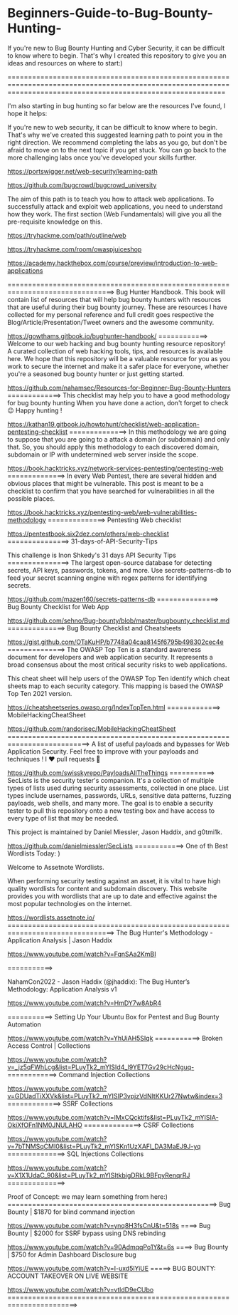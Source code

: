 # Beginners-Guide-to-Bug-Bounty-Hunting-
If you're new to Bug Bounty Hunting and Cyber Security, it can be difficult to know where to begin. That's why I created this repository to give you an ideas and resources on where to start:)

=================================================================================================================================================================

I'm also starting in bug hunting so far below are the resources I've found, I hope it helps:

If you're new to web security, it can be difficult to know where to begin. That's why we've created this suggested learning path to point you in the right direction. We recommend completing the labs as you go, but don't be afraid to move on to the next topic if you get stuck. You can go back to the more challenging labs once you've developed your skills further.

https://portswigger.net/web-security/learning-path

https://github.com/bugcrowd/bugcrowd_university

The aim of this path is to teach you how to attack web applications. To successfully attack and exploit web applications, you need to understand how they work. The first section (Web Fundamentals) will give you all the pre-requisite knowledge on this. 

https://tryhackme.com/path/outline/web

https://tryhackme.com/room/owaspjuiceshop

https://academy.hackthebox.com/course/preview/introduction-to-web-applications

================================================================================>
Bug Hunter Handbook. This book will contain list of resources that will help bug bounty hunters with resources that are useful during their bug bounty journey. These are resources I have collected for my personal reference and full credit goes respective the Blog/Article/Presentation/Tweet owners and the awesome community.

https://gowthams.gitbook.io/bughunter-handbook/
============>
Welcome to our web hacking and bug bounty hunting resource repository! A curated collection of web hacking tools, tips, and resources is available here. We hope that this repository will be a valuable resource for you as you work to secure the internet and make it a safer place for everyone, whether you're a seasoned bug bounty hunter or just getting started.

https://github.com/nahamsec/Resources-for-Beginner-Bug-Bounty-Hunters
=============>
This checklist may help you to have a good methodology for bug bounty hunting
When you have done a action, don't forget to check 😉
Happy hunting !

https://kathan19.gitbook.io/howtohunt/checklist/web-application-pentesting-checklist
==============>
In this methodology we are going to suppose that you are going to a attack a domain (or subdomain) and only that. So, you should apply this methodology to each discovered domain, subdomain or IP with undetermined web server inside the scope.

https://book.hacktricks.xyz/network-services-pentesting/pentesting-web
==============>
In every Web Pentest, there are several hidden and obvious places that might be vulnerable. This post is meant to be a checklist to confirm that you have searched for vulnerabilities in all the possible places.

https://book.hacktricks.xyz/pentesting-web/web-vulnerabilities-methodology
==============>
Pentesting Web checklist

https://pentestbook.six2dez.com/others/web-checklist 
===============>
31-days-of-API-Security-Tips

This challenge is Inon Shkedy's 31 days API Security Tips
===============>
The largest open-source database for detecting secrets, API keys, passwords, tokens, and more. Use secrets-patterns-db to feed your secret scanning engine with regex patterns for identifying secrets.

https://github.com/mazen160/secrets-patterns-db
===============>
Bug Bounty Checklist for Web App

https://github.com/sehno/Bug-bounty/blob/master/bugbounty_checklist.md
==============>
Bug Bounty Checklist and Cheatsheets

https://gist.github.com/OTaKuHP/b7748a04caa8145f6795b498302cec4e
==============>
The OWASP Top Ten is a standard awareness document for developers and web application security. It represents a broad consensus about the most critical security risks to web applications.

This cheat sheet will help users of the OWASP Top Ten identify which cheat sheets map to each security category. This mapping is based the OWASP Top Ten 2021 version.

https://cheatsheetseries.owasp.org/IndexTopTen.html
=============>
MobileHackingCheatSheet

https://github.com/randorisec/MobileHackingCheatSheet
==========================================================================>
A list of useful payloads and bypasses for Web Application Security. Feel free to improve with your payloads and techniques !
I ❤️ pull requests 🙂

https://github.com/swisskyrepo/PayloadsAllTheThings
===========>
SecLists is the security tester's companion. It's a collection of multiple types of lists used during security assessments, collected in one place. List types include usernames, passwords, URLs, sensitive data patterns, fuzzing payloads, web shells, and many more. The goal is to enable a security tester to pull this repository onto a new testing box and have access to every type of list that may be needed.

This project is maintained by Daniel Miessler, Jason Haddix, and g0tmi1k.

https://github.com/danielmiessler/SecLists
============>
One of th Best Wordlists Today: )

Welcome to Assetnote Wordlists.

When performing security testing against an asset, it is vital to have high quality wordlists for content and subdomain discovery. This website provides you with wordlists that are up to date and effective against the most popular technologies on the internet.

https://wordlists.assetnote.io/ 
================================================================================>
The Bug Hunter's Methodology - Application Analysis | Jason Haddix

https://www.youtube.com/watch?v=FqnSAa2KmBI

===========>

NahamCon2022 - Jason Haddix (@jhaddix): The Bug Hunter’s Methodology: Application Analysis v1

https://www.youtube.com/watch?v=HmDY7w8AbR4

===========>
Setting Up Your Ubuntu Box for Pentest and Bug Bounty Automation

https://www.youtube.com/watch?v=YhUiAH5SIqk
===========>
Broken Access Control | Collections

https://www.youtube.com/watch?v=_jz5qFWhLcg&list=PLuyTk2_mYISId4_l9YET7Gv29cHcNguq-
============>
Command Injection Collections

https://www.youtube.com/watch?v=GDUadTiXXVk&list=PLuyTk2_mYISIP3vpjzVdNltKKUr27Nwtw&index=3
=============>
SSRF Collections

https://www.youtube.com/watch?v=lMxCQcktifs&list=PLuyTk2_mYISIA-OkiXfOFn1NM0JNULAHO 
==============>
CSRF Collections

https://www.youtube.com/watch?v=7bTNMSqCMI0&list=PLuyTk2_mYISKn1UzXAFl_DA3MaEJ9J-yq
==============>
SQL Injections Collections

https://www.youtube.com/watch?v=X1X1UdaC_90&list=PLuyTk2_mYISItkbigDRkL9BFpyRenqrRJ
==============>

Proof of Concept: we may learn something from here:)
===================================================>
Bug Bounty | $1870 for blind command injection

https://www.youtube.com/watch?v=ynq8H3fsCnU&t=518s
====>
Bug Bounty | $2000 for SSRF bypass using DNS rebinding

https://www.youtube.com/watch?v=90AdmqqPo1Y&t=6s
====>
Bug Bounty | $750 for Admin Dashboard Disclosure bug

https://www.youtube.com/watch?v=I-uxd5lYiUE
=====>
BUG BOUNTY: ACCOUNT TAKEOVER ON LIVE WEBSITE

https://www.youtube.com/watch?v=vtldD9eCUbo
=======================================================================>

